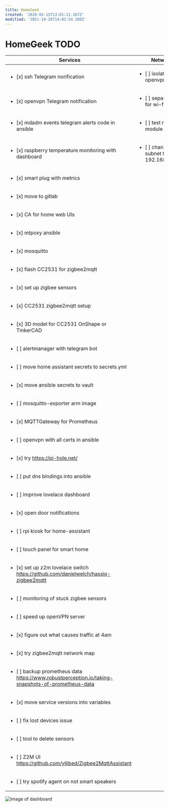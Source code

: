 ```yaml
---
title: HomeGeek
created: '2020-03-15T13:01:11.367Z'
modified: '2021-10-26T14:02:54.280Z'
---
```


# HomeGeek TODO


| Services| Network |
|---------|---------|
|<ul><li>[x] ssh Telegram norification</li></ul>|<ul><li>[ ] isolate openvpn clients</li></ul>|
|<ul><li>[x]  openvpn Telegram notification</li></ul>|<ul><li>[ ] separate vlan for wi-fi clients</li></ul>|
|<ul><li>[x]  mdadm events telegram alerts code in ansible</li></ul>|<ul><li>[ ] test new WIFI module</li></ul>|
|<ul><li>[x]  raspberry temperature monitoring with dashboard</li></ul>|<ul><li>[ ] change subnet to 192.168.13.0/24</li></ul>|
|<ul><li>[x]  smart plug with metrics</li></ul>|
|<ul><li>[x]  move to gitlab</li></ul>|
|<ul><li>[x]  CA for home web UIs</li></ul>|
|<ul><li>[x]  mtpoxy ansible</li></ul>|
|<ul><li>[x]  mosquitto</li></ul>|
|<ul><li>[x]  flash CC2531 for zigbee2mqtt</li></ul>|
|<ul><li>[x]  set up zigbee sensors</li></ul>|
|<ul><li>[x]  CC2531 zigbee2mqtt setup</li></ul>|
|<ul><li>[x]  3D model for CC2531 OnShape or TinkerCAD</li></ul>|
|<ul><li>[ ]  alertmanager with telegram bot</li></ul>|
|<ul><li>[ ]  move home assistant secrets to secrets.yml</li></ul>|
|<ul><li>[x]  move ansible secrets to vault</li></ul>|
|<ul><li>[ ]  mosquitto-exporter arm image</li></ul>|
|<ul><li>[x]  MQTTGateway for Prometheus</li></ul>|
|<ul><li>[ ]  openvpn with all certs in ansible</li></ul>|
|<ul><li>[x]  try https://pi-hole.net/</li></ul>|
|<ul><li>[ ]  put dns bindings into ansible</li></ul>|
|<ul><li>[ ]  improve lovelace dashboard</li></ul>|
|<ul><li>[x]  open door notifications</li></ul>|
|<ul><li>[ ]  rpi kiosk for home-assistant</li></ul>|
|<ul><li>[ ]  touch panel for smart home</li></ul>|
|<ul><li>[x]  set up z2m lovelace switch https://github.com/danielwelch/hassio-zigbee2mqtt</li></ul>|
|<ul><li>[ ]  monitoring of stuck zigbee sensors</li></ul>|
|<ul><li>[ ]  speed up openVPN server</li></ul>|
|<ul><li>[x]  figure out what causes traffic at 4am</li></ul>|
|<ul><li>[x]  try zigbee2mqtt network map</li></ul>|
|<ul><li>[ ]  backup prometheus data https://www.robustperception.io/taking-snapshots-of-prometheus-data</li></ul>|
|<ul><li>[x]  move service versions into variables</li></ul>|
|<ul><li>[ ]  fix lost devices issue</li></ul>|
|<ul><li>[ ]  tool to delete sensors</li></ul>| 
|<ul><li>[ ]  Z2M UI https://github.com/yllibed/Zigbee2MqttAssistant</li></ul>|
|<ul><li>[ ]  try spotify agent on not smart speakers</li></ul>|

![Image of dashboard](@attachment/dashboard.png)

